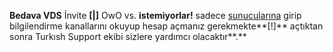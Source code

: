 **Bedava VDS**
İnvite **[|]** OwO vs. **istemiyorlar!** sadece [sunucularına](https://discord.gg/dbh) girip bilgilendirme kanallarını okuyup hesap açmanız gerekmekte**[!]** açtıktan sonra Turkısh Support ekibi sizlere yardımcı olacaktır**.**
